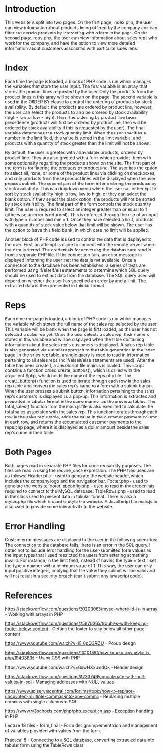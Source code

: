 # Introduction
This website is split into two pages. On the first page, index.php, the user can view information about products being offered by the company and can filter out certain products by interacting with a form in the page. On the second page, reps.php, the user can view information about sales reps who work for the company, and have the option to view more detailed information about customers associated with particular sales reps. 


# Index
Each time the page is loaded, a block of PHP code is run which manages the variables that store the user input. The first variable is an array that stores the product lines requested by the user. Only the products from the product lines in this array will be shown on the page. The second variable is used in the ORDER BY clause to control the ordering of products by stock availability. By default, the products are ordered by product line, however, the user can select the products to also be ordered by stock availability (high - low or low - high). Here, the ordering by product line takes precedence (products will first be ordered by product line, then will be ordered by stock availability if this is requested by the user). The final variable determines the stock quantity limit. When the user specifies a number in the limit field, this value is stored in the limit variable, and products with a quantity of stock greater than the limit will not be shown. 

By default, the user is greeted with all available products, ordered by product line. They are also greeted with a form which provides them with some optionality regarding the products shown on the site. The first part of the form is for filtering the products by product line. The user has the option to select all, none, or some of the product lines via clicking on checkboxes, and only products from these product lines will be displayed when the user presses submit. The second part of the form is for ordering the products by stock availability. This is a dropdown menu where the user can either opt to sort by stock availability high to low, low to high, or they can select the blank option. If they select the blank option, the products will not be sorted by stock availability. The final part of the form controls the stock quantity limit. The user is required to select an integer greater than or equal to 1 (otherwise an error is returned). This is enforced through the use of an input with type = number and min = 1. Once they have selected a limit, products with a quantity of stock value below that limit will be shown. The user has the option to leave this field blank, in which case no limit will be applied. 

Another block of PHP code is used to control the data that is displayed to the user. First, an attempt is made to connect with the remote server where the data is stored. The credentials for accessing the database are read in from a separate PHP file. If the connection fails, an error message is displayed informing the user that the data is not available. Once a connection to the database has been established, a series of tests are performed using if/elseif/else statements to determine which SQL query should be used to extract data from the database. The SQL query used will depend on whether the user has specified an order by and a limit. The extracted data is then presented in tabular format.


# Reps
Each time the page is loaded, a block of PHP code is run which manages the variable which stores the full name of the sales rep selected by the user. This variable will be blank when the page is first loaded, as the user has not selected a sales rep yet. Once the user selects a sales rep, their name is stored in this variable and will be displayed when the table containing information about the sales rep's customers is displayed. A sales rep table is also generated via a similar approach to the table generation in the index page. In the sales rep table, a single query is used to read in information pertaining to all sales reps (no if/elseif/else statements are used). After the table has been created, a JavaScript file main.js is loaded. This script contains a function called create_buttons(), which is called with the argument $php, which holds the name of the reps.php file. The create_buttons() function is used to iterate through each row in the sales rep table and convert the sales rep's name to a form with a submit button. When the user presses a submit button, information pertaining to the sales rep's customers is displayed as a pop-up. This information is extracted and presented in tabular format in the same manner as the previous tables. The total_sales() function from the main.js file is also executed to calculate the total sales associated with the sales rep. This function iterates through each row in the sales rep's table, adds the value in the customer payment column in each row, and returns the accumulated customer payments to the reps.php page, where it is displayed as a dollar amount beside the sales rep's name in their table. 


# Both Pages
Both pages read in separate PHP files for code reusability purposes. The files are read in using the require_once expression. The PHP files used are as follows: Header.php - used to generate the website header, which includes the company logo and the navigation bar. Footer.php - used to generate the website footer. dbconfig.php - used to read in the credentials required to connect to the MySQL database. TableRows.php - used to read in the class used to present data in tabular format. There is also a styles.php file which is used to style the website. A JavaScript file main.js is also used to provide some interactivity to the website.


# Error Handling
Custom error messages are displayed to the user in the following scenarios: The connection to the database fails, there is an error in the SQL query. I opted not to include error handling for the user-submitted form values as the input types that I used restricted the users from entering something invalid. For instance, in the limit field, instead of having the type = text, I set the type = number with a minimum value of 1. This way, the user can only input positive integers, implying that the value they submit will be valid and will not result in a security breach (can't submit any javascript code).


# References
https://stackoverflow.com/questions/20203063/mysql-where-id-is-in-array - Working with arrays in PHP

https://stackoverflow.com/questions/25870365/troubles-with-keeping-footer-below-content - Getting the footer to stay below all other page content

https://www.youtube.com/watch?v=iE_6pQ3RlZU - Popup design

https://stackoverflow.com/questions/13201451/how-to-use-css-style-in-php/19403636 - Using CSS with PHP

https://www.youtube.com/watch?v=GxwHXxumdQk - Header design

https://stackoverflow.com/questions/8233746/concatenate-with-null-values-in-sql - Managing addresses with NULL values

https://www.sqlservercentral.com/forums/topic/how-to-replace-uncounted-multiple-commas-into-one-comma - Replacing multiple commas with single columns in SQL

https://www.w3schools.com/php/php_exception.asp - Exception handling in PHP

Lecture 18 files - form_final - Form design/implementation and management of variables provided with values from the form.

Practical 8 - Connecting to a SQL database, converting extracted data into tabular form using the TableRows class